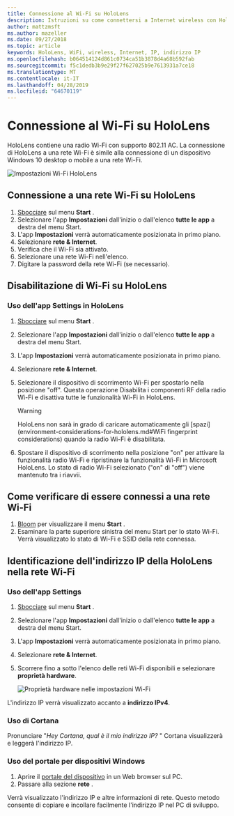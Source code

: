 ```yaml
---
title: Connessione al Wi-Fi su HoloLens
description: Istruzioni su come connettersi a Internet wireless con HoloLens e come identificare l'indirizzo IP del dispositivo.
author: mattzmsft
ms.author: mazeller
ms.date: 09/27/2018
ms.topic: article
keywords: HoloLens, WiFi, wireless, Internet, IP, indirizzo IP
ms.openlocfilehash: b064514124d861c0734ca51b3878d4a68b592fab
ms.sourcegitcommit: f5c1dedb3b9e29f27f627025b9e7613931a7ce18
ms.translationtype: MT
ms.contentlocale: it-IT
ms.lasthandoff: 04/28/2019
ms.locfileid: "64670119"
---
```

# <a name="connecting-to-wi-fi-on-hololens"></a>Connessione al Wi-Fi su HoloLens

HoloLens contiene una radio Wi-Fi con supporto 802.11 AC. La connessione di HoloLens a una rete Wi-Fi è simile alla connessione di un dispositivo Windows 10 desktop o mobile a una rete Wi-Fi.

![Impostazioni Wi-Fi HoloLens](images/wifi-hololens-600px.jpg)

## <a name="connecting-to-a-wi-fi-network-on-hololens"></a>Connessione a una rete Wi-Fi su HoloLens

1. [Sbocciare](gestures.md#bloom) sul menu **Start** .
2. Selezionare l'app **Impostazioni** dall'inizio o dall'elenco **tutte le app** a destra del menu Start.
3. L'app **Impostazioni** verrà automaticamente posizionata in primo piano.
4. Selezionare **rete & Internet**.
5. Verifica che il Wi-Fi sia attivato.
6. Selezionare una rete Wi-Fi nell'elenco.
7. Digitare la password della rete Wi-Fi (se necessario).

## <a name="disabling-wi-fi-on-hololens"></a>Disabilitazione di Wi-Fi su HoloLens

### <a name="using-the-settings-app-on-hololens"></a>Uso dell'app Settings in HoloLens

1. [Sbocciare](gestures.md#bloom) sul menu **Start** .
2. Selezionare l'app **Impostazioni** dall'inizio o dall'elenco **tutte le app** a destra del menu Start.
3. L'app **Impostazioni** verrà automaticamente posizionata in primo piano.
4. Selezionare **rete & Internet**.
5. Selezionare il dispositivo di scorrimento Wi-Fi per spostarlo nella posizione "off". Questa operazione Disabilita i componenti RF della radio Wi-Fi e disattiva tutte le funzionalità Wi-Fi in HoloLens. 

    >[!WARNING]
    >HoloLens non sarà in grado di caricare automaticamente gli [spazi](environment-considerations-for-hololens.md#WiFi fingerprint considerations) quando la radio Wi-Fi è disabilitata.
    
6. Spostare il dispositivo di scorrimento nella posizione "on" per attivare la funzionalità radio Wi-Fi e ripristinare la funzionalità Wi-Fi in Microsoft HoloLens. Lo stato di radio Wi-Fi selezionato ("on" di "off") viene mantenuto tra i riavvii.

## <a name="how-to-confirm-you-are-connected-to-a-wi-fi-network"></a>Come verificare di essere connessi a una rete Wi-Fi

1. [Bloom](gestures.md#bloom) per visualizzare il menu **Start** .
2. Esaminare la parte superiore sinistra del menu Start per lo stato Wi-Fi. Verrà visualizzato lo stato di Wi-Fi e SSID della rete connessa.

## <a name="identifying-the-ip-address-of-your-hololens-on-the-wi-fi-network"></a>Identificazione dell'indirizzo IP della HoloLens nella rete Wi-Fi

### <a name="using-the-settings-app"></a>Uso dell'app Settings

1. [Sbocciare](gestures.md#bloom) sul menu **Start** .
2. Selezionare l'app **Impostazioni** dall'inizio o dall'elenco **tutte le app** a destra del menu Start.
3. L'app **Impostazioni** verrà automaticamente posizionata in primo piano.
4. Selezionare **rete & Internet**.
5. Scorrere fino a sotto l'elenco delle reti Wi-Fi disponibili e selezionare **proprietà hardware**.

    ![Proprietà hardware nelle impostazioni Wi-Fi](images/wifi-hololens-hwdetails.jpg)

L'indirizzo IP verrà visualizzato accanto a **indirizzo IPv4**.

### <a name="using-cortana"></a>Uso di Cortana

Pronunciare "*Hey Cortana, qual è il mio indirizzo IP?* " Cortana visualizzerà e leggerà l'indirizzo IP.

### <a name="using-windows-device-portal"></a>Uso del portale per dispositivi Windows

1. Aprire il [portale del dispositivo](using-the-windows-device-portal.md#networking) in un Web browser sul PC.
2. Passare alla sezione **rete** .

Verrà visualizzato l'indirizzo IP e altre informazioni di rete. Questo metodo consente di copiare e incollare facilmente l'indirizzo IP nel PC di sviluppo.
